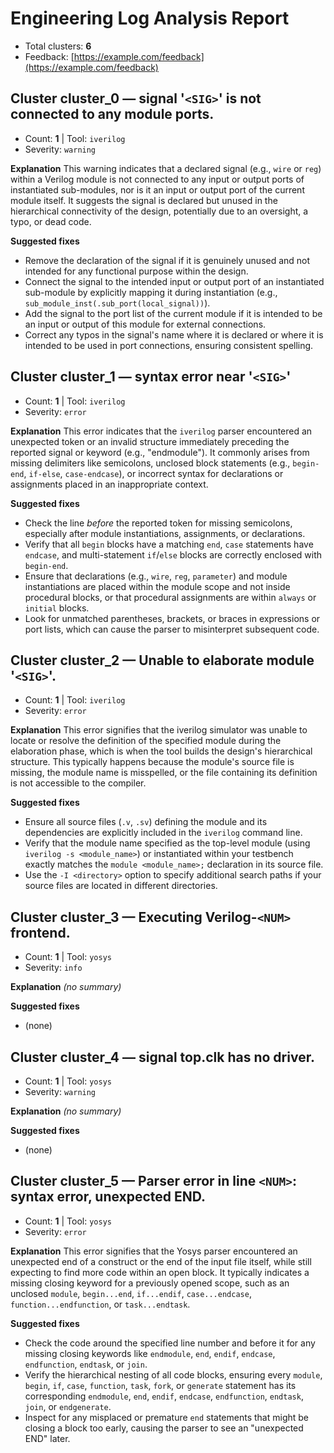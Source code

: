 # Engineering Log Analysis Report

- Total clusters: **6**
- Feedback: [https://example.com/feedback](https://example.com/feedback)

## Cluster cluster_0 — signal '`<SIG>`' is not connected to any module ports.
- Count: **1** | Tool: `iverilog`
- Severity: `warning`

**Explanation**
This warning indicates that a declared signal (e.g., `wire` or `reg`) within a Verilog module is not connected to any input or output ports of instantiated sub-modules, nor is it an input or output port of the current module itself. It suggests the signal is declared but unused in the hierarchical connectivity of the design, potentially due to an oversight, a typo, or dead code.

**Suggested fixes**
- Remove the declaration of the signal if it is genuinely unused and not intended for any functional purpose within the design.
- Connect the signal to the intended input or output port of an instantiated sub-module by explicitly mapping it during instantiation (e.g., `sub_module_inst(.sub_port(local_signal))`).
- Add the signal to the port list of the current module if it is intended to be an input or output of this module for external connections.
- Correct any typos in the signal's name where it is declared or where it is intended to be used in port connections, ensuring consistent spelling.

## Cluster cluster_1 — syntax error near '`<SIG>`'
- Count: **1** | Tool: `iverilog`
- Severity: `error`

**Explanation**
This error indicates that the `iverilog` parser encountered an unexpected token or an invalid structure immediately preceding the reported signal or keyword (e.g., "endmodule"). It commonly arises from missing delimiters like semicolons, unclosed block statements (e.g., `begin-end`, `if-else`, `case-endcase`), or incorrect syntax for declarations or assignments placed in an inappropriate context.

**Suggested fixes**
- Check the line *before* the reported token for missing semicolons, especially after module instantiations, assignments, or declarations.
- Verify that all `begin` blocks have a matching `end`, `case` statements have `endcase`, and multi-statement `if`/`else` blocks are correctly enclosed with `begin-end`.
- Ensure that declarations (e.g., `wire`, `reg`, `parameter`) and module instantiations are placed within the module scope and not inside procedural blocks, or that procedural assignments are within `always` or `initial` blocks.
- Look for unmatched parentheses, brackets, or braces in expressions or port lists, which can cause the parser to misinterpret subsequent code.

## Cluster cluster_2 — Unable to elaborate module '`<SIG>`'.
- Count: **1** | Tool: `iverilog`
- Severity: `error`

**Explanation**
This error signifies that the iverilog simulator was unable to locate or resolve the definition of the specified module during the elaboration phase, which is when the tool builds the design's hierarchical structure. This typically happens because the module's source file is missing, the module name is misspelled, or the file containing its definition is not accessible to the compiler.

**Suggested fixes**
- Ensure all source files (`.v`, `.sv`) defining the module and its dependencies are explicitly included in the `iverilog` command line.
- Verify that the module name specified as the top-level module (using `iverilog -s <module_name>`) or instantiated within your testbench exactly matches the `module <module_name>;` declaration in its source file.
- Use the `-I <directory>` option to specify additional search paths if your source files are located in different directories.

## Cluster cluster_3 — Executing Verilog-`<NUM>` frontend.
- Count: **1** | Tool: `yosys`
- Severity: `info`

**Explanation**
_(no summary)_

**Suggested fixes**
- (none)

## Cluster cluster_4 — signal top.clk has no driver.
- Count: **1** | Tool: `yosys`
- Severity: `warning`

**Explanation**
_(no summary)_

**Suggested fixes**
- (none)

## Cluster cluster_5 — Parser error in line `<NUM>`: syntax error, unexpected END.
- Count: **1** | Tool: `yosys`
- Severity: `error`

**Explanation**
This error signifies that the Yosys parser encountered an unexpected end of a construct or the end of the input file itself, while still expecting to find more code within an open block. It typically indicates a missing closing keyword for a previously opened scope, such as an unclosed `module`, `begin...end`, `if...endif`, `case...endcase`, `function...endfunction`, or `task...endtask`.

**Suggested fixes**
- Check the code around the specified line number and before it for any missing closing keywords like `endmodule`, `end`, `endif`, `endcase`, `endfunction`, `endtask`, or `join`.
- Verify the hierarchical nesting of all code blocks, ensuring every `module`, `begin`, `if`, `case`, `function`, `task`, `fork`, or `generate` statement has its corresponding `endmodule`, `end`, `endif`, `endcase`, `endfunction`, `endtask`, `join`, or `endgenerate`.
- Inspect for any misplaced or premature `end` statements that might be closing a block too early, causing the parser to see an "unexpected END" later.

